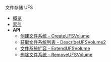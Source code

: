 <div class="sidebar_title icon__ufs">文件存储 UFS</div>

- [概览](api/ufs-api/README.md)
- [索引](api/ufs-api/index.md)
- **API**
    - [创建文件系统 - CreateUFSVolume](api/ufs-api/create_ufs_volume)
    - [获取文件系统列表 - DescribeUFSVolume2](api/ufs-api/describe_ufs_volume_2)
    - [文件系统扩容 - ExtendUFSVolume](api/ufs-api/extend_ufs_volume)
    - [删除文件系统 - RemoveUFSVolume](api/ufs-api/remove_ufs_volume)
